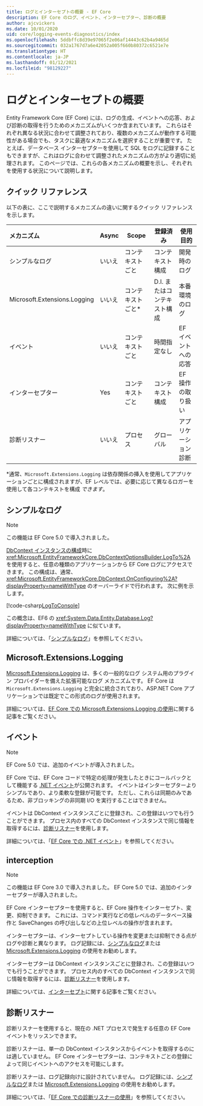 ```yaml
---
title: ログとインターセプトの概要 - EF Core
description: EF Core のログ、イベント、インターセプター、診断の概要
author: ajcvickers
ms.date: 10/01/2020
uid: core/logging-events-diagnostics/index
ms.openlocfilehash: 5ddbffc8d39e97065f2e06af14443c62b4a9465d
ms.sourcegitcommit: 032a1767d7a6e42052a005f660b80372c6521e7e
ms.translationtype: HT
ms.contentlocale: ja-JP
ms.lasthandoff: 01/12/2021
ms.locfileid: "98129227"
---
```

# <a name="overview-of-logging-and-interception"></a>ログとインターセプトの概要

Entity Framework Core (EF Core) には、ログの生成、イベントへの応答、および診断の取得を行うためのメカニズムがいくつか含まれています。 これらはそれぞれ異なる状況に合わせて調整されており、複数のメカニズムが動作する可能性がある場合でも、タスクに最適なメカニズムを選択することが重要です。 たとえば、データベース インターセプターを使用して SQL をログに記録することもできますが、これはログに合わせて調整されたメカニズムの方がより適切に処理されます。 このページでは、これらの各メカニズムの概要を示し、それぞれを使用する状況について説明します。

## <a name="quick-reference"></a>クイック リファレンス

以下の表に、ここで説明するメカニズムの違いに関するクイック リファレンスを示します。

| メカニズム |  Async | Scope | 登録済み | 使用目的
|:----------|--------|-------|------------|-------------
| シンプルなログ | いいえ | コンテキストごと | コンテキスト構成 | 開発時のログ
| Microsoft.Extensions.Logging | いいえ | コンテキストごと* | D.I. またはコンテキスト構成 | 本番環境のログ
| イベント | いいえ | コンテキストごと | 時間指定なし | EF イベントへの応答
| インターセプター | Yes | コンテキストごと | コンテキスト構成 | EF 操作の取り扱い
| 診断リスナー | いいえ | プロセス | グローバル | アプリケーション診断

*通常、`Microsoft.Extensions.Logging` は依存関係の挿入を使用してアプリケーションごとに構成されますが、EF レベルでは、必要に応じて異なるロガーを使用して各コンテキストを構成 _できます_。

## <a name="simple-logging"></a>シンプルなログ

> [!NOTE]
> この機能は EF Core 5.0 で導入されました。

[DbContext インスタンスの構成](xref:core/dbcontext-configuration/index)時に <xref:Microsoft.EntityFrameworkCore.DbContextOptionsBuilder.LogTo%2A> を使用すると、任意の種類のアプリケーションから EF Core ログにアクセスできます。 この構成は、通常、<xref:Microsoft.EntityFrameworkCore.DbContext.OnConfiguring%2A?displayProperty=nameWithType> のオーバーライドで行われます。 次に例を示します。

<!--
    protected override void OnConfiguring(DbContextOptionsBuilder optionsBuilder)
        => optionsBuilder.LogTo(Console.WriteLine);
-->
[!code-csharp[LogToConsole](../../../samples/core/Miscellaneous/Logging/SimpleLogging/Program.cs?name=LogToConsole)]

この概念は、EF6 の <xref:System.Data.Entity.Database.Log?displayProperty=nameWithType> に似ています。

詳細については、「[シンプルなログ](xref:core/logging-events-diagnostics/simple-logging)」を参照してください。

## <a name="microsoftextensionslogging"></a>Microsoft.Extensions.Logging

[Microsoft.Extensions.Logging](/dotnet/core/extensions/logging) は、多くの一般的なログ システム用のプラグイン プロバイダーを備えた拡張可能なログ メカニズムです。 EF Core は `Microsoft.Extensions.Logging` と完全に統合されており、ASP.NET Core アプリケーションでは既定でこの形式のログが使用されます。

詳細については、[EF Core での Microsoft.Extensions.Logging の使用](xref:core/logging-events-diagnostics/extensions-logging)に関する記事をご覧ください。

## <a name="events"></a>イベント

> [!NOTE]
> EF Core 5.0 では、追加のイベントが導入されました。

EF Core では、EF Core コードで特定の処理が発生したときにコールバックとして機能する [.NET イベント](/dotnet/standard/events/)が公開されます。 イベントはインターセプターよりシンプルであり、より柔軟な登録が可能です。 ただし、これらは同期のみであるため、非ブロッキングの非同期 I/O を実行することはできません。

イベントは DbContext インスタンスごとに登録され、この登録はいつでも行うことができます。 プロセス内のすべての DbContext インスタンスで同じ情報を取得するには、[診断リスナー](xref:core/logging-events-diagnostics/diagnostic-listeners)を使用します。

詳細については、「[EF Core での .NET イベント](xref:core/logging-events-diagnostics/events)」を参照してください。

## <a name="interception"></a>interception

> [!NOTE]
> この機能は EF Core 3.0 で導入されました。 EF Core 5.0 では、追加のインターセプターが導入されました。

EF Core インターセプターを使用すると、EF Core 操作をインターセプト、変更、抑制できます。 これには、コマンド実行などの低レベルのデータベース操作と SaveChanges の呼び出しなどの上位レベルの操作が含まれます。

インターセプターは、インターセプトしている操作を変更または抑制できる点がログや診断と異なります。 ログ記録には、[シンプルなログ](xref:core/logging-events-diagnostics/simple-logging)または [Microsoft.Extensions.Logging](xref:core/logging-events-diagnostics/extensions-logging) の使用をお勧めします。

インターセプターは DbContext インスタンスごとに登録され、この登録はいつでも行うことができます。 プロセス内のすべての DbContext インスタンスで同じ情報を取得するには、[診断リスナー](xref:core/logging-events-diagnostics/diagnostic-listeners)を使用します。

詳細については、[インターセプト](xref:core/logging-events-diagnostics/interceptors)に関する記事をご覧ください。

## <a name="diagnostic-listeners"></a>診断リスナー

診断リスナーを使用すると、現在の .NET プロセスで発生する任意の EF Core イベントをリッスンできます。

診断リスナーは、単一の DbContext インスタンスからイベントを取得するのには適していません。 EF Core インターセプターは、コンテキストごとの登録によって同じイベントへのアクセスを可能にします。

診断リスナーは、ログ記録向けに設計されていません。 ログ記録には、[シンプルなログ](xref:core/logging-events-diagnostics/simple-logging)または [Microsoft.Extensions.Logging](xref:core/logging-events-diagnostics/extensions-logging) の使用をお勧めします。

詳細については、「[EF Core での診断リスナーの使用](xref:core/logging-events-diagnostics/diagnostic-listeners)」を参照してください。
